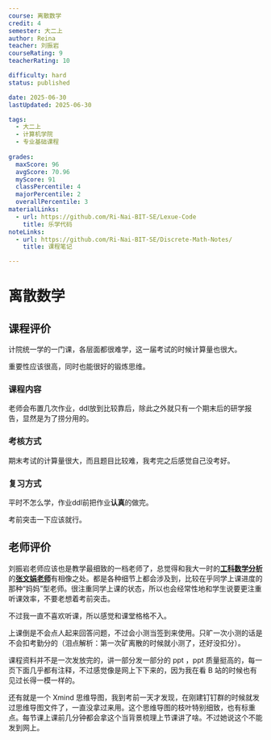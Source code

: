 ```yaml
---
course: 离散数学
credit: 4
semester: 大二上
author: Reina
teacher: 刘振岩
courseRating: 9
teacherRating: 10

difficulty: hard
status: published

date: 2025-06-30
lastUpdated: 2025-06-30

tags: 
  - 大二上
  - 计算机学院
  - 专业基础课程
  
grades:
  maxScore: 96
  avgScore: 70.96
  myScore: 91
  classPercentile: 4
  majorPercentile: 2
  overallPercentile: 3
materialLinks:
  - url: https://github.com/Ri-Nai-BIT-SE/Lexue-Code
    title: 乐学代码
noteLinks:
  - url: https://github.com/Ri-Nai-BIT-SE/Discrete-Math-Notes/
    title: 课程笔记

---
```



# 离散数学

## 课程评价

计院统一学的一门课，各层面都很难学，这一届考试的时候计算量也很大。

重要性应该很高，同时也能很好的锻炼思维。

### 课程内容

老师会布置几次作业，ddl放到比较靠后，除此之外就只有一个期末后的研学报告，显然是为了捞分用的。

### 考核方式

期末考试的计算量很大，而且题目比较难，我考完之后感觉自己没考好。

### 复习方式

平时不怎么学，作业ddl前把作业**认真**的做完。

考前突击一下应该就行。

## 老师评价


刘振岩老师应该也是教学最细致的一档老师了，总觉得和我大一时的[**工科数学分析**](../../大一上/工科数学分析I/)的[**张文娟老师**](../../大一上/工科数学分析I/#老师评价)有相像之处。都是各种细节上都会涉及到，比较在乎同学上课进度的那种“妈妈”型老师。很注重同学上课的状态，所以也会经常性地和学生说要更注重听课效率，不要老想着考前突击。

不过我一直不喜欢听课，所以感觉和课堂格格不入。

上课倒是不会点人起来回答问题，不过会小测当签到来使用。只旷一次小测的话是不会扣考勤分的（泪点解析：第一次矿离散的时候就小测了，还好没扣分）。

课程资料并不是一次发放完的，讲一部分发一部分的 ppt ，ppt 质量挺高的，每一页下面几乎都有注释，不过感觉像是网上下下来的，因为我在看 B 站的时候也有见过长得一模一样的。

还有就是一个 Xmind 思维导图，我到考前一天才发现，在刚建钉钉群的时候就发过思维导图文件了，一直没拿过来用。这个思维导图的枝叶特别细致，也有标重点。每节课上课前几分钟都会拿这个当背景梳理上节课讲了啥。不过她说这个不能发到网上。
